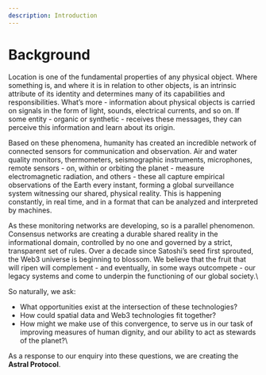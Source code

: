```yaml
---
description: Introduction
---
```


# Background

Location is one of the fundamental properties of any physical object. Where something is, and where it is in relation to other objects, is an intrinsic attribute of its identity and determines many of its capabilities and responsibilities. What’s more - information about physical objects is carried on signals in the form of light, sounds, electrical currents, and so on. If some entity - organic or synthetic - receives these messages, they can perceive this information and learn about its origin.

Based on these phenomena, humanity has created an incredible network of connected sensors for communication and observation. Air and water quality monitors, thermometers, seismographic instruments, microphones, remote sensors - on, within or orbiting the planet - measure electromagnetic radiation, and others - these all capture empirical observations of the Earth every instant, forming a global surveillance system witnessing our shared, physical reality. This is happening constantly, in real time, and in a format that can be analyzed and interpreted by machines.

As these monitoring networks are developing, so is a parallel phenomenon. Consensus networks are creating a durable shared reality in the informational domain, controlled by no one and governed by a strict, transparent set of rules. Over a decade since Satoshi’s seed first sprouted, the Web3 universe is beginning to blossom. We believe that the fruit that will ripen will complement - and eventually, in some ways outcompete - our legacy systems and come to underpin the functioning of our global society.\


So naturally, we ask:

* What opportunities exist at the intersection of these technologies?&#x20;
* How could spatial data and Web3 technologies fit together?&#x20;
* How might we make use of this convergence, to serve us in our task of improving measures of human dignity, and our ability to act as stewards of the planet?\


As a response to our enquiry into these questions, we are creating the **Astral Protocol**.



